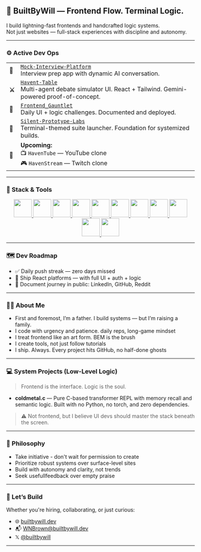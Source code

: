 ## 🧠 BuiltByWill — Frontend Flow. Terminal Logic.

I build lightning-fast frontends and handcrafted logic systems.  
Not just websites — full-stack experiences with discipline and autonomy.

---

### ⚙️ Active Dev Ops

<div align="center">

  <table>
    <tr>
      <td><strong>💼</strong></td>
      <td><a href="https://github.com/builtbywilldev/haven-interview"><code>Mock-Interview-Platform</code></a><br/>Interview prep app with dynamic AI conversation.</td>
    </tr>
    <tr>
      <td><strong>⚔️</strong></td>
      <td><a href="https://github.com/builtbywilldev/haven-table"><code>Havent-Table</code></a><br/>Multi-agent debate simulator UI. React + Tailwind. Gemini-powered proof-of-concept.</td>
    </tr>
    <tr>
      <td><strong>🧪</strong></td>
      <td><a href="https://github.com/builtbywilldev/frontend__Gauntlet"><code>Frontend_Gauntlet</code></a><br/>Daily UI + logic challenges. Documented and deployed.</td>
    </tr>
    <tr>
      <td><strong>🧵</strong></td>
      <td><a href="https://github.com/builtbywilldev/silent-prototype"><code>Silent-Prototype-Labs</code></a><br/>Terminal-themed suite launcher. Foundation for systemized builds.</td>
    </tr>
    <tr>
      <td><strong>🔮</strong></td>
      <td>
        <strong>Upcoming:</strong><br/>
        📺 <code>HavenTube</code> — YouTube clone<br/>
        🎮 <code>HavenStream</code> — Twitch clone
      </td>
    </tr>
  </table>

</div>

---

### 🧰 Stack & Tools

<div align="center">

  <a href="https://developer.mozilla.org/en-US/docs/Web/HTML" title="HTML5">
    <img src="https://skillicons.dev/icons?i=html" height="48" />
  </a>
  <a href="https://developer.mozilla.org/en-US/docs/Web/CSS" target="_blank" title="CSS3">
    <img src="https://skillicons.dev/icons?i=css" height="48" />
  </a>
  <a href="https://developer.mozilla.org/en-US/docs/Web/JavaScript" target="_blank" title="JavaScript">
    <img src="https://skillicons.dev/icons?i=js" height="48" />
  </a>
  <a href="https://react.dev/" title="React.js">
    <img src="https://skillicons.dev/icons?i=react" target="_blank" height="48" />
  </a>
  <a href="https://nextjs.org/" title="Next.js">
    <img src="https://skillicons.dev/icons?i=nextjs" target="_blank" height="48" />
  </a>
  <a href="https://tailwindcss.com/" title="Tailwind CSS">
    <img src="https://skillicons.dev/icons?i=tailwind" target="_blank" height="48" />
  </a>
  <a href="https://nodejs.org/" title="Node.js">
    <img src="https://skillicons.dev/icons?i=nodejs" target="_blank" height="48" />
  </a>
  <a href="https://git-scm.com/" title="Git">
    <img src="https://skillicons.dev/icons?i=git" target="_blank" height="48" />
  </a>
  <a href="https://github.com/" title="GitHub">
    <img src="https://skillicons.dev/icons?i=github" target="_blank" height="48" />
  </a>
  <a href="https://code.visualstudio.com/" title="VS Code">
    <img src="https://skillicons.dev/icons?i=vscode" target="_blank" height="48" />
  </a>
  <a href="https://figma.com/" title="Figma">
    <img src="https://skillicons.dev/icons?i=figma" target="_blank" height="48" />
  </a>

</div>

---

### 🗺️ Dev Roadmap

- ✅ Daily push streak — zero days missed
- 🚢 Ship React platforms — with full UI + auth + logic
- 🧾 Document journey in public: LinkedIn, GitHub, Reddit

---

### 👨‍💻 About Me

- First and foremost, I’m a father. I build systems — but I’m raising a family.
- I code with urgency and patience. daily reps, long-game mindset
- I treat frontend like an art form. BEM is the brush
- I create tools, not just follow tutorials
- I ship. Always. Every project hits GitHub, no half-done ghosts
---

### 💻 System Projects (Low-Level Logic)

> Frontend is the interface. Logic is the soul.

- **coldmetal.c** — Pure C-based transformer REPL with memory recall and semantic logic. Built with no Python, no torch, and zero dependencies.  
> ⚠️ Not frontend, but I believe UI devs should master the stack beneath the screen.

---

### 🧠 Philosophy

- Take initiative - don't wait for permission to create
- Prioritize robust systems over surface-level sites
- Build with autonomy and clarity, not trends
- Seek usefullfeedback over empty praise

---

### 🔗 Let’s Build

Whether you're hiring, collaborating, or just curious:

- 🌐 [builtbywill.dev](https://www.builtbywill.dev)
- 📬 [WNBrown@builtbywill.dev](mailto:WNBrown@builtbywill.dev)
- 𝕏 [@builtbywill](https://x.com/builtbywill)

---

<!---
builtbywilldev/builtbywilldev is a ✨ special ✨ repository because its `README.md` appears on your GitHub profile.
You can click the Preview link to see it live.
--->
